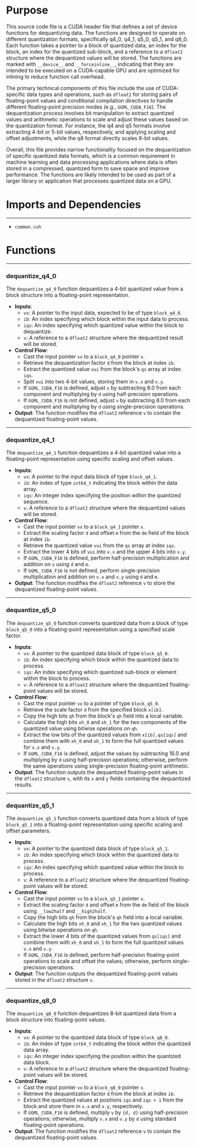 # Purpose
This source code file is a CUDA header file that defines a set of device functions for dequantizing data. The functions are designed to operate on different quantization formats, specifically q4_0, q4_1, q5_0, q5_1, and q8_0. Each function takes a pointer to a block of quantized data, an index for the block, an index for the quantized sub-block, and a reference to a `dfloat2` structure where the dequantized values will be stored. The functions are marked with `__device__` and `__forceinline__`, indicating that they are intended to be executed on a CUDA-capable GPU and are optimized for inlining to reduce function call overhead.

The primary technical components of this file include the use of CUDA-specific data types and operations, such as `dfloat2` for storing pairs of floating-point values and conditional compilation directives to handle different floating-point precision modes (e.g., `GGML_CUDA_F16`). The dequantization process involves bit manipulation to extract quantized values and arithmetic operations to scale and adjust these values based on the quantization format. For instance, the q4 and q5 formats involve extracting 4-bit or 5-bit values, respectively, and applying scaling and offset adjustments, while the q8 format directly scales 8-bit values.

Overall, this file provides narrow functionality focused on the dequantization of specific quantized data formats, which is a common requirement in machine learning and data processing applications where data is often stored in a compressed, quantized form to save space and improve performance. The functions are likely intended to be used as part of a larger library or application that processes quantized data on a GPU.
# Imports and Dependencies

---
- `common.cuh`


# Functions

---
### dequantize\_q4\_0
The `dequantize_q4_0` function dequantizes a 4-bit quantized value from a block structure into a floating-point representation.
- **Inputs**:
    - `vx`: A pointer to the input data, expected to be of type `block_q4_0`.
    - `ib`: An index specifying which block within the input data to process.
    - `iqs`: An index specifying which quantized value within the block to dequantize.
    - `v`: A reference to a `dfloat2` structure where the dequantized result will be stored.
- **Control Flow**:
    - Cast the input pointer `vx` to a `block_q4_0` pointer `x`.
    - Retrieve the dequantization factor `d` from the block at index `ib`.
    - Extract the quantized value `vui` from the block's `qs` array at index `iqs`.
    - Split `vui` into two 4-bit values, storing them in `v.x` and `v.y`.
    - If `GGML_CUDA_F16` is defined, adjust `v` by subtracting 8.0 from each component and multiplying by `d` using half-precision operations.
    - If `GGML_CUDA_F16` is not defined, adjust `v` by subtracting 8.0 from each component and multiplying by `d` using single-precision operations.
- **Output**: The function modifies the `dfloat2` reference `v` to contain the dequantized floating-point values.


---
### dequantize\_q4\_1
The `dequantize_q4_1` function dequantizes a 4-bit quantized value into a floating-point representation using specific scaling and offset values.
- **Inputs**:
    - `vx`: A pointer to the input data block of type `block_q4_1`.
    - `ib`: An index of type `int64_t` indicating the block within the data array.
    - `iqs`: An integer index specifying the position within the quantized sequence.
    - `v`: A reference to a `dfloat2` structure where the dequantized values will be stored.
- **Control Flow**:
    - Cast the input pointer `vx` to a `block_q4_1` pointer `x`.
    - Extract the scaling factor `d` and offset `m` from the `dm` field of the block at index `ib`.
    - Retrieve the quantized value `vui` from the `qs` array at index `iqs`.
    - Extract the lower 4 bits of `vui` into `v.x` and the upper 4 bits into `v.y`.
    - If `GGML_CUDA_F16` is defined, perform half-precision multiplication and addition on `v` using `d` and `m`.
    - If `GGML_CUDA_F16` is not defined, perform single-precision multiplication and addition on `v.x` and `v.y` using `d` and `m`.
- **Output**: The function modifies the `dfloat2` reference `v` to store the dequantized floating-point values.


---
### dequantize\_q5\_0
The `dequantize_q5_0` function converts quantized data from a block of type `block_q5_0` into a floating-point representation using a specified scale factor.
- **Inputs**:
    - `vx`: A pointer to the quantized data block of type `block_q5_0`.
    - `ib`: An index specifying which block within the quantized data to process.
    - `iqs`: An index specifying which quantized sub-block or element within the block to process.
    - `v`: A reference to a `dfloat2` structure where the dequantized floating-point values will be stored.
- **Control Flow**:
    - Cast the input pointer `vx` to a pointer of type `block_q5_0`.
    - Retrieve the scale factor `d` from the specified block `x[ib]`.
    - Copy the high bits `qh` from the block's `qh` field into a local variable.
    - Calculate the high bits `xh_0` and `xh_1` for the two components of the quantized value using bitwise operations on `qh`.
    - Extract the low bits of the quantized values from `x[ib].qs[iqs]` and combine them with `xh_0` and `xh_1` to form the full quantized values for `v.x` and `v.y`.
    - If `GGML_CUDA_F16` is defined, adjust the values by subtracting 16.0 and multiplying by `d` using half-precision operations; otherwise, perform the same operations using single-precision floating-point arithmetic.
- **Output**: The function outputs the dequantized floating-point values in the `dfloat2` structure `v`, with its `x` and `y` fields containing the dequantized results.


---
### dequantize\_q5\_1
The `dequantize_q5_1` function converts quantized data from a block of type `block_q5_1` into a floating-point representation using specific scaling and offset parameters.
- **Inputs**:
    - `vx`: A pointer to the quantized data block of type `block_q5_1`.
    - `ib`: An index specifying which block within the quantized data to process.
    - `iqs`: An index specifying which quantized value within the block to process.
    - `v`: A reference to a `dfloat2` structure where the dequantized floating-point values will be stored.
- **Control Flow**:
    - Cast the input pointer `vx` to a `block_q5_1` pointer `x`.
    - Extract the scaling factor `d` and offset `m` from the `dm` field of the block using `__low2half` and `__high2half`.
    - Copy the high bits `qh` from the block's `qh` field into a local variable.
    - Calculate the high bits `xh_0` and `xh_1` for the two quantized values using bitwise operations on `qh`.
    - Extract the lower 4 bits of the quantized values from `qs[iqs]` and combine them with `xh_0` and `xh_1` to form the full quantized values `v.x` and `v.y`.
    - If `GGML_CUDA_F16` is defined, perform half-precision floating-point operations to scale and offset the values; otherwise, perform single-precision operations.
- **Output**: The function outputs the dequantized floating-point values stored in the `dfloat2` structure `v`.


---
### dequantize\_q8\_0
The `dequantize_q8_0` function dequantizes 8-bit quantized data from a block structure into floating-point values.
- **Inputs**:
    - `vx`: A pointer to the quantized data block of type `block_q8_0`.
    - `ib`: An index of type `int64_t` indicating the block within the quantized data array.
    - `iqs`: An integer index specifying the position within the quantized data block.
    - `v`: A reference to a `dfloat2` structure where the dequantized floating-point values will be stored.
- **Control Flow**:
    - Cast the input pointer `vx` to a `block_q8_0` pointer `x`.
    - Retrieve the dequantization factor `d` from the block at index `ib`.
    - Extract the quantized values at positions `iqs` and `iqs + 1` from the block and store them in `v.x` and `v.y`, respectively.
    - If `GGML_CUDA_F16` is defined, multiply `v` by `{d, d}` using half-precision operations; otherwise, multiply `v.x` and `v.y` by `d` using standard floating-point operations.
- **Output**: The function modifies the `dfloat2` reference `v` to contain the dequantized floating-point values.


